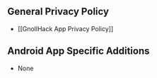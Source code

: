 ## General Privacy Policy

- [[GnollHack App Privacy Policy]]

## Android App Specific Additions

- None